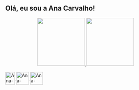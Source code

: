 ## Olá, eu sou a Ana Carvalho! 
<div align="center">
  <a href="https://github.com/andpanic">
  <img height="150em" src="https://github-readme-stats.vercel.app/api?username=andpanic&show_icons=true&theme=tokyonight&include_all_commits=true&count_private=true"/>
  <img height="150em" src="https://github-readme-stats.vercel.app/api/top-langs/?username=andpanic&layout=compact&langs_count=7&theme=tokyonight"/>
</div>
  
<div style="display: inline_block"><br>
  
  <img align="center" alt="Ana-JS" height="40" width="30" src="https://cdn.jsdelivr.net/gh/devicons/devicon/icons/javascript/javascript-original.svg" />

  <img align="center" alt="Ana-HTML" height="40" width="40" src="https://cdn.jsdelivr.net/gh/devicons/devicon/icons/html5/html5-original-wordmark.svg" />
          
  <img align="center" alt="Ana-CSS" height="40" width="40" src="https://cdn.jsdelivr.net/gh/devicons/devicon/icons/css3/css3-original-wordmark.svg" />
  


 
